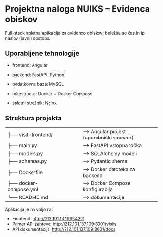 # Projektna naloga NUIKS – Evidenca obiskov

Full-stack spletna aplikacija za evidenco obiskov; beležita se čas in ip naslov (javni) dostopa.

## Uporabljene tehnologije

* frontend: Angular

* backend: FastAPI (Python)

* podatkovna baza: MySQL

* orkestracija: Docker + Docker Compose

* spletni strežnik: Nginx

## Struktura projekta

<table>
  <tr><td>├── visit-frontend/</td> <td style="padding-left: 2cm;">  --> Angular projekt (uporabniški vmesnik)</td></tr>
  <tr><td>├── main.py</td>          <td style="padding-left: 2cm;">  --> FastAPI vstopna točka</td></tr>
  <tr><td>├── models.py</td>        <td style="padding-left: 2cm;">  --> SQLAlchemy modeli</td></tr>
  <tr><td>├── schemas.py</td>       <td style="padding-left: 2cm;">  --> Pydantic sheme</td></tr>
  <tr><td>├── Dockerfile</td>       <td style="padding-left: 2cm;">  --> Docker datoteka za backend</td></tr>
  <tr><td>├── docker-compose.yml</td><td style="padding-left: 2cm;">  --> Docker Compose konfiguracija</td></tr>
  <tr><td>└── README.md</td>        <td style="padding-left: 2cm;">  --> dokumentacija</td></tr>
</table>



Aplikacija je na voljo na:
   - Frontend: http://212.101.137.109:4201
   - Primer API zahteve: http://212.101.137.109:8001/visits
   - API dokumentacija: http://212.101.137.109:8001/docs


